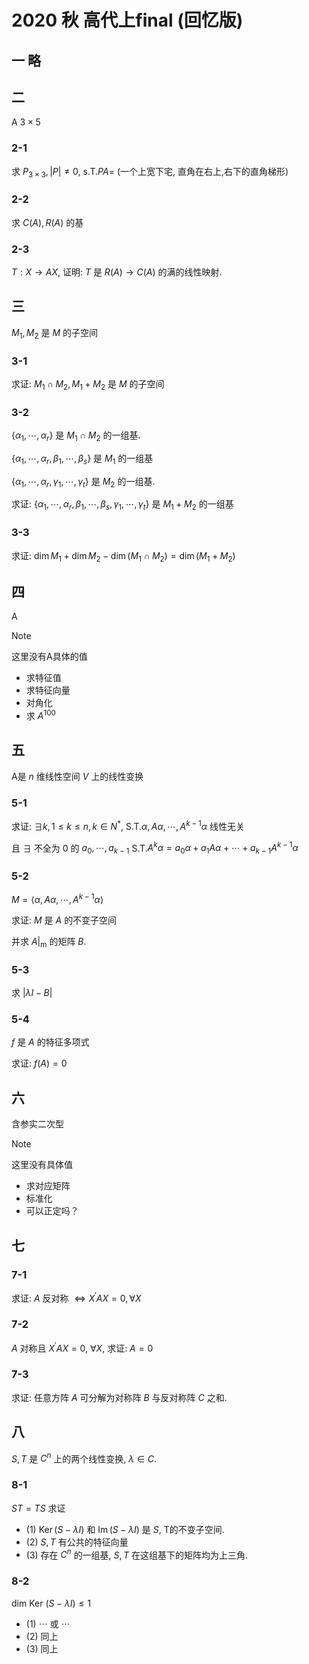# 2020 秋 高代上final (回忆版)

## 一 略

## 二

A $3 \times 5$

### 2-1

求 $P_{3 \times 3},|P| \neq 0$, s.T.$P A=$ (一个上宽下宅, 直角在右上,右下的直角梯形)

### 2-2

求 $C(A), R(A)$ 的基

### 2-3

$T: X \rightarrow A X$, 证明: $T$ 是 $R(A) \rightarrow C(A)$ 的满的线性映射.

## 三

$M_{1}, M_{2}$ 是 $M$ 的子空间

### 3-1

求证: $M_{1} \cap M_{2}, M_{1}+M_{2}$ 是 $M$ 的子空间

### 3-2

$\{\alpha_{1}, \cdots, \alpha_{r}\}$ 是 $M_{1} \cap M_{2}$ 的一组基.

$\{\alpha_{1}, \cdots, \alpha_{r}, \beta_{1}, \cdots, \beta_{s}\}$ 是 $M_{1}$ 的一组基

$\{\alpha_{1}, \cdots, \alpha_{r}, \gamma_{1}, \cdots, \gamma_{t}\}$ 是 $M_{2}$ 的一组基.

求证: $\{\alpha_{1}, \cdots, \alpha_{r}, \beta_{1}, \cdots, \beta_{s}, \gamma_{1}, \cdots, \gamma_{t}\}$ 是 $M_{1}+M_{2}$ 的一组基

### 3-3

求证:  $\operatorname{dim} M_{1}+\operatorname{dim} M_{2}-\operatorname{dim}(M_{1} \cap M_{2})=\operatorname{dim}(M_{1}+M_{2})$

## 四

A

> [!NOTE]
>
> 这里没有A具体的值

+ 求特征值
+ 求特征向量
+ 对角化
+ 求 $A^{100}$

## 五

A是 $n$ 维线性空间 $V$ 上的线性变换

### 5-1

求证: $\exists k, 1 \leq k \leq n, k \in N^{*}$, S.T.$\alpha, A \alpha, \cdots, A^{k-1} \alpha$ 线性无关

且 $\exists$ 不全为 0 的 $a_{0}, \cdots, a_{k-1}$ S.T.$A^{k} \alpha=a_{0} \alpha+a_{1} A \alpha+\cdots+a_{k-1} A^{k-1} \alpha$

### 5-2

$M=\langle\alpha, A \alpha, \cdots, A^{k-1} \alpha\rangle$

求证: $M$ 是 $A$ 的不变子空间

并求 $A |_{\mathrm{m}}$ 的矩阵 $B$.

### 5-3

求 $|\lambda I-B|$

### 5-4

$f$ 是 $A$ 的特征多项式

求证: $f(A)=0$

## 六

含参实二次型

> [!NOTE]
>
> 这里没有具体值

+ 求对应矩阵
+ 标准化
+ 可以正定吗？

## 七

### 7-1

求证: $A$ 反对称 $\Leftrightarrow X^{\prime} A X=0, \forall X$

### 7-2

$A$ 对称且 $X^{\prime} A X=0, ~ \forall X$, 求证: $A=0$

### 7-3

求证: 任意方阵 $A$ 可分解为对称阵 $B$ 与反对称阵 $C$ 之和.

## 八

$S, T$ 是 $C^{n}$ 上的两个线性变换, $\lambda \in C$.

### 8-1

$S T=T S$ 求证

+ (1) $\operatorname{Ker}(S-\lambda I)$ 和 $\operatorname{Im}(S-\lambda I)$ 是 $S$, T的不变子空间.
+ (2) $S, T$ 有公共的特征向量
+ (3) 存在 $C^{n}$ 的一组基, $S, T$ 在这组基下的矩阵均为上三角.

### 8-2

dim Ker $(S-\lambda I) \leq 1$

+ (1) $\cdots$ 或 $\cdots$
+ (2) 同上
+ (3) 同上
